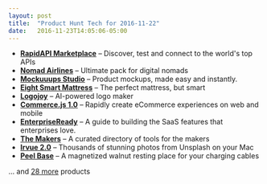 ```yaml
---
layout: post
title:  "Product Hunt Tech for 2016-11-22"
date:   2016-11-23T14:05:06-05:00
---
```


* **[RapidAPI Marketplace](https://www.producthunt.com/posts/rapidapi-marketplace?utm_campaign=producthunt-api&utm_medium=api&utm_source=Application%3A+Daily+Digest+RSS+%28ID%3A+3202%29)** – Discover, test and connect to the world's top APIs
* **[Nomad Airlines](https://www.producthunt.com/posts/nomad-airlines?utm_campaign=producthunt-api&utm_medium=api&utm_source=Application%3A+Daily+Digest+RSS+%28ID%3A+3202%29)** – Ultimate pack for digital nomads
* **[Mockuuups Studio](https://www.producthunt.com/posts/mockuuups-studio?utm_campaign=producthunt-api&utm_medium=api&utm_source=Application%3A+Daily+Digest+RSS+%28ID%3A+3202%29)** – Product mockups, made easy and instantly.
* **[Eight Smart Mattress](https://www.producthunt.com/posts/eight-smart-mattress?utm_campaign=producthunt-api&utm_medium=api&utm_source=Application%3A+Daily+Digest+RSS+%28ID%3A+3202%29)** – The perfect mattress, but smart
* **[Logojoy](https://www.producthunt.com/posts/logojoy?utm_campaign=producthunt-api&utm_medium=api&utm_source=Application%3A+Daily+Digest+RSS+%28ID%3A+3202%29)** – AI-powered logo maker
* **[Commerce.js 1.0](https://www.producthunt.com/posts/commerce-js-1-0?utm_campaign=producthunt-api&utm_medium=api&utm_source=Application%3A+Daily+Digest+RSS+%28ID%3A+3202%29)** – Rapidly create eCommerce experiences on web and mobile
* **[EnterpriseReady](https://www.producthunt.com/posts/enterpriseready?utm_campaign=producthunt-api&utm_medium=api&utm_source=Application%3A+Daily+Digest+RSS+%28ID%3A+3202%29)** – A guide to building the SaaS features that enterprises love.
* **[The Makers](https://www.producthunt.com/posts/the-makers-2?utm_campaign=producthunt-api&utm_medium=api&utm_source=Application%3A+Daily+Digest+RSS+%28ID%3A+3202%29)** – A curated directory of tools for the makers
* **[Irvue 2.0](https://www.producthunt.com/posts/irvue-2-0?utm_campaign=producthunt-api&utm_medium=api&utm_source=Application%3A+Daily+Digest+RSS+%28ID%3A+3202%29)** – Thousands of stunning photos from Unsplash on your Mac
* **[Peel Base](https://www.producthunt.com/posts/peel-base?utm_campaign=producthunt-api&utm_medium=api&utm_source=Application%3A+Daily+Digest+RSS+%28ID%3A+3202%29)** – A magnetized walnut resting place for your charging cables

… and [28 more](https://www.producthunt.com/tech) products